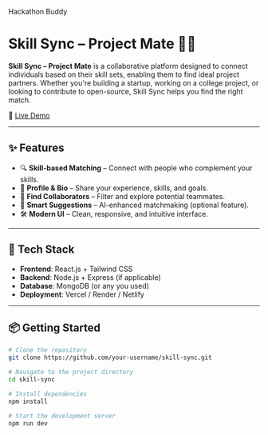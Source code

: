 Hackathon Buddy
# Skill Sync – Project Mate 💼🚀

**Skill Sync – Project Mate** is a collaborative platform designed to connect individuals based on their skill sets, enabling them to find ideal project partners. Whether you're building a startup, working on a college project, or looking to contribute to open-source, Skill Sync helps you find the right match.

🔗 [Live Demo](https://skill-sync-project-mate.lovable.app/)

---

## ✨ Features

- 🔍 **Skill-based Matching** – Connect with people who complement your skills.
- 💬 **Profile & Bio** – Share your experience, skills, and goals.
- 🤝 **Find Collaborators** – Filter and explore potential teammates.
- 🧠 **Smart Suggestions** – AI-enhanced matchmaking (optional feature).
- 🛠️ **Modern UI** – Clean, responsive, and intuitive interface.

---

## 🚀 Tech Stack

- **Frontend**: React.js + Tailwind CSS  
- **Backend**: Node.js + Express (if applicable)  
- **Database**: MongoDB (or any you used)  
- **Deployment**: Vercel / Render / Netlify

---

## 📦 Getting Started

```bash
# Clone the repository
git clone https://github.com/your-username/skill-sync.git

# Navigate to the project directory
cd skill-sync

# Install dependencies
npm install

# Start the development server
npm run dev
